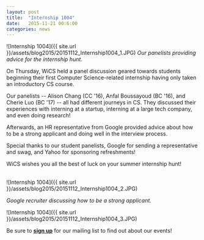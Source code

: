 ```yaml
---
layout: post
title:  "Internship 1004"
date:   2015-11-21 00:6:00
categories: news
---
```


![Internship 1004]({{ site.url }}/assets/blog2015/20151112_Internship1004_1.JPG)
*Our panelists providing advice for the internship hunt.*

On Thursday, WiCS held a panel discussion geared towards students beginning their first Computer Science-related internship having only taken an introductory CS course.

Our panelists -- Alison Chang (CC '16), Anfal Boussayoud (BC '16), and  Cherie Luo (BC '17) -- all had different journeys in CS. They discussed their experiences with interning at a startup, interning at a large tech company, and even doing research!

Afterwards, an HR representative from Google provided advice about how to be a strong applicant and doing well in the interview process. 

Special thanks to our student panelists, Google for sending a representative and swag, and Yahoo for sponsoring refreshments!

WiCS wishes you all the best of luck on your summer internship hunt!

<br>
![Internship 1004]({{ site.url }}/assets/blog2015/20151112_Internship1004_2.JPG)

*Google recruiter discussing how to be a strong applicant.*

![Internship 1004]({{ site.url }}/assets/blog2015/20151112_Internship1004_3.JPG)

Be sure to [**sign up**][mailinglist] for our mailing list to find out about our events! 

[mailinglist]: http://columbia.us9.list-manage.com/subscribe?u=4c6a1c710f8ab9cce10272368&id=593b5faa43
